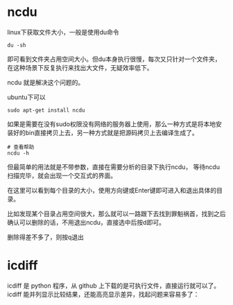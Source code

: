
# ncdu

linux下获取文件大小，一般是使用du命令
```
du -sh
```
即可看到文件夹占用空间大小。但du本身执行很慢，每次又只针对一个文件夹，在这种场景下反复执行来找出大文件，无疑效率低下。

ncdu 就是解决这个问题的。

ubuntu下可以
```
sudo apt-get install ncdu
```
如果是需要在没有sudo权限没有网络的服务器上使用，那么一种方式是将本地安装好的bin直接拷贝上去，另一种方式就是把源码拷贝上去编译生成了。

```
# 查看帮助
ncdu -h 
```

但最简单的用法就是不带参数，直接在需要分析的目录下执行ncdu， 等待ncdu扫描完毕，就会出现一个交互式的界面。

在这里可以看到每个目录的大小，使用方向键或Enter键即可进入和退出具体的目录。

比如发现某个目录占用空间很大，那么就可以一路跟下去找到罪魁祸首，找到之后确认可以删除的话，不用退出ncdu，直接选中后按d即可。

删除得差不多了，则按q退出


# icdiff

icdiff 是 python 程序，从 github 上下载的是可执行文件，直接运行就可以了。icdiff 能并列显示比较结果，还能高亮显示差异，找起问题来容易多了：
